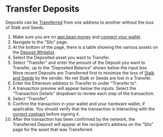 # Transfer Deposits

Deposits can be [Transferred](../../additional-resources/glossary.md#transfer) from one address to another without the loss of Stalk and Seeds.

1. Make sure you are on [app.bean.money](https://app.bean.money/) and [connect your wallet](../getting-started/connect-wallet.md).
2. Navigate to the “Silo” page.
3. At the bottom of the page, there is a table showing the various assets on the [Deposit Whitelist](../../farm/silo.md#deposit-whitelist).
4. Select the Deposited asset you want to Transfer.
5. Select “Transfer” and enter the amount of the Deposit you want to Transfer, up to the “Deposited Balance” shown below the input box. More recent Deposits are Transferred first to minimize the loss of [Stalk and Seeds](../../farm/silo.md#the-stalk-system) by the sender. No net Stalk or Seeds are lost in a Transfer.
6. Enter the Ethereum address to Transfer to under “Transfer to”.
7. A transaction preview will appear below the inputs. Select the “Transaction Details” dropdown to review each step of the transaction.
8. Select “Transfer”.
9. Confirm the transaction in your wallet and your hardware wallet, if applicable. You should verify that the transaction is interacting with the [correct contract](../../additional-resources/contracts.md) before signing it.
10. After the transaction has been confirmed by the network, the Transferred Deposit will appear at the recipient’s address on the “Silo” page for the asset that was Transferred.
